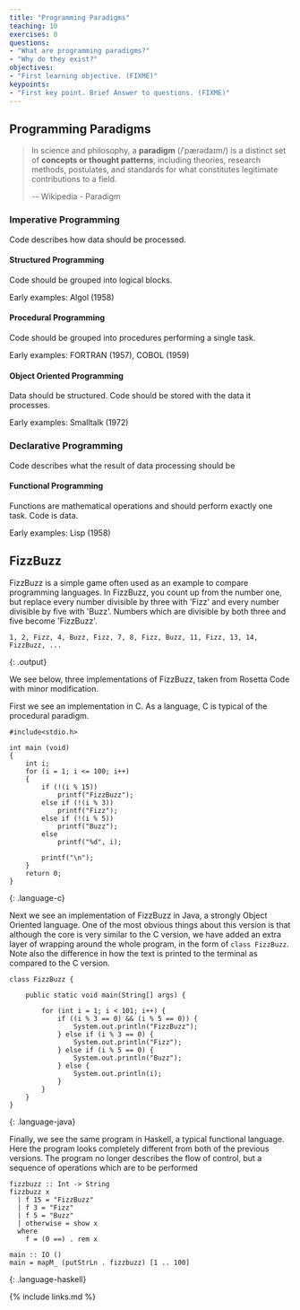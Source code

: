 ```yaml
---
title: "Programming Paradigms"
teaching: 10
exercises: 0
questions:
- "What are programming paradigms?"
- "Why do they exist?"
objectives:
- "First learning objective. (FIXME)"
keypoints:
- "First key point. Brief Answer to questions. (FIXME)"
---
```


## Programming Paradigms

> In science and philosophy, a **paradigm** (/ˈpærədaɪm/) is a distinct set of **concepts or thought patterns**, including theories, research methods, postulates, and standards for what constitutes legitimate contributions to a field.
>
> -- Wikipedia - Paradigm

### Imperative Programming
Code describes how data should be processed.

#### Structured Programming
Code should be grouped into logical blocks.

Early examples: Algol (1958)

#### Procedural Programming
Code should be grouped into procedures performing a single task.

Early examples: FORTRAN (1957), COBOL (1959)

#### Object Oriented Programming
Data should be structured.  Code should be stored with the data it processes.

Early examples: Smalltalk (1972)

### Declarative Programming
Code describes what the result of data processing should be

#### Functional Programming
Functions are mathematical operations and should perform exactly one task.  Code is data.

Early examples: Lisp (1958)

## FizzBuzz

FizzBuzz is a simple game often used as an example to compare programming languages.
In FizzBuzz, you count up from the number one, but replace every number divisible by three with 'Fizz' and every number divisible by five with 'Buzz'.
Numbers which are divisible by both three and five become 'FizzBuzz'.

~~~
1, 2, Fizz, 4, Buzz, Fizz, 7, 8, Fizz, Buzz, 11, Fizz, 13, 14, FizzBuzz, ...
~~~
{: .output}

We see below, three implementations of FizzBuzz, taken from Rosetta Code with minor modification.

First we see an implementation in C.
As a language, C is typical of the procedural paradigm.

~~~
#include<stdio.h>
 
int main (void)
{
    int i;
    for (i = 1; i <= 100; i++)
    {
        if (!(i % 15))
            printf("FizzBuzz");
        else if (!(i % 3))
            printf("Fizz");
        else if (!(i % 5))
            printf("Buzz");
        else
            printf("%d", i);
 
        printf("\n");
    }
    return 0;
}
~~~
{: .language-c}

Next we see an implementation of FizzBuzz in Java, a strongly Object Oriented language.
One of the most obvious things about this version is that although the core is very similar to the C version, we have added an extra layer of wrapping around the whole program, in the form of `class FizzBuzz`.
Note also the difference in how the text is printed to the terminal as compared to the C version.

~~~
class FizzBuzz {
 
    public static void main(String[] args) {
 
        for (int i = 1; i < 101; i++) {
            if ((i % 3 == 0) && (i % 5 == 0)) {
                System.out.println("FizzBuzz");
            } else if (i % 3 == 0) {
                System.out.println("Fizz");
            } else if (i % 5 == 0) {
                System.out.println("Buzz");
            } else {
                System.out.println(i);
            }
        }
    }
}
~~~
{: .language-java}

Finally, we see the same program in Haskell, a typical functional language.
Here the program looks completely different from both of the previous versions.
The program no longer describes the flow of control, but a sequence of operations which are to be performed

~~~
fizzbuzz :: Int -> String
fizzbuzz x
  | f 15 = "FizzBuzz"
  | f 3 = "Fizz"
  | f 5 = "Buzz"
  | otherwise = show x
  where
    f = (0 ==) . rem x
 
main :: IO ()
main = mapM_ (putStrLn . fizzbuzz) [1 .. 100]
~~~
{: .language-haskell}

{% include links.md %}